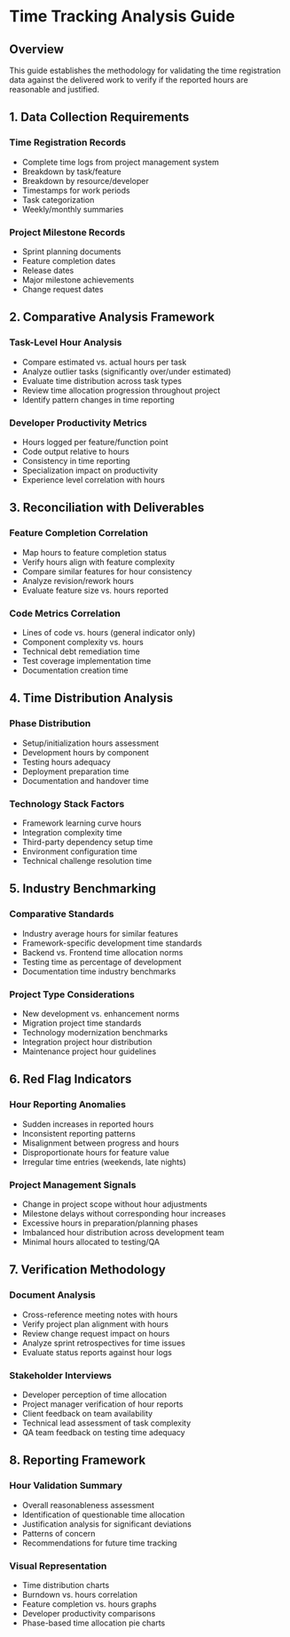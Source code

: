 # Time Tracking Analysis Guide

## Overview
This guide establishes the methodology for validating the time registration data against the delivered work to verify if the reported hours are reasonable and justified.

## 1. Data Collection Requirements

### Time Registration Records
- Complete time logs from project management system
- Breakdown by task/feature
- Breakdown by resource/developer
- Timestamps for work periods
- Task categorization
- Weekly/monthly summaries

### Project Milestone Records
- Sprint planning documents
- Feature completion dates
- Release dates
- Major milestone achievements
- Change request dates

## 2. Comparative Analysis Framework

### Task-Level Hour Analysis
- Compare estimated vs. actual hours per task
- Analyze outlier tasks (significantly over/under estimated)
- Evaluate time distribution across task types
- Review time allocation progression throughout project
- Identify pattern changes in time reporting

### Developer Productivity Metrics
- Hours logged per feature/function point
- Code output relative to hours
- Consistency in time reporting
- Specialization impact on productivity
- Experience level correlation with hours

## 3. Reconciliation with Deliverables

### Feature Completion Correlation
- Map hours to feature completion status
- Verify hours align with feature complexity
- Compare similar features for hour consistency
- Analyze revision/rework hours
- Evaluate feature size vs. hours reported

### Code Metrics Correlation
- Lines of code vs. hours (general indicator only)
- Component complexity vs. hours
- Technical debt remediation time
- Test coverage implementation time
- Documentation creation time

## 4. Time Distribution Analysis

### Phase Distribution
- Setup/initialization hours assessment
- Development hours by component
- Testing hours adequacy
- Deployment preparation time
- Documentation and handover time

### Technology Stack Factors
- Framework learning curve hours
- Integration complexity time
- Third-party dependency setup time
- Environment configuration time
- Technical challenge resolution time

## 5. Industry Benchmarking

### Comparative Standards
- Industry average hours for similar features
- Framework-specific development time standards
- Backend vs. Frontend time allocation norms
- Testing time as percentage of development
- Documentation time industry benchmarks

### Project Type Considerations
- New development vs. enhancement norms
- Migration project time standards
- Technology modernization benchmarks
- Integration project hour distribution
- Maintenance project hour guidelines

## 6. Red Flag Indicators

### Hour Reporting Anomalies
- Sudden increases in reported hours
- Inconsistent reporting patterns
- Misalignment between progress and hours
- Disproportionate hours for feature value
- Irregular time entries (weekends, late nights)

### Project Management Signals
- Change in project scope without hour adjustments
- Milestone delays without corresponding hour increases
- Excessive hours in preparation/planning phases
- Imbalanced hour distribution across development team
- Minimal hours allocated to testing/QA

## 7. Verification Methodology

### Document Analysis
- Cross-reference meeting notes with hours
- Verify project plan alignment with hours
- Review change request impact on hours
- Analyze sprint retrospectives for time issues
- Evaluate status reports against hour logs

### Stakeholder Interviews
- Developer perception of time allocation
- Project manager verification of hour reports
- Client feedback on team availability
- Technical lead assessment of task complexity
- QA team feedback on testing time adequacy

## 8. Reporting Framework

### Hour Validation Summary
- Overall reasonableness assessment
- Identification of questionable time allocation
- Justification analysis for significant deviations
- Patterns of concern
- Recommendations for future time tracking

### Visual Representation
- Time distribution charts
- Burndown vs. hours correlation
- Feature completion vs. hours graphs
- Developer productivity comparisons
- Phase-based time allocation pie charts 